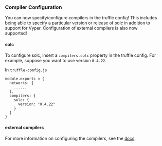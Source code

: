 ### Compiler Configuration
You can now specify/configure compilers in the truffle config! This includes being able to specify a particular version or release of solc in addition to support for Vyper.
Configuration of external compilers is also now supported!

#### solc
To configure solc, insert a `compilers.solc` property in the truffle config.  For example, suppose you want to use version `0.4.22`.

In `truffle-config.js`
```
module.exports = {
  networks: {
    ......
  },
  compilers: {
    solc: {
      version: "0.4.22"
    }
  }
}
```

#### external compilers

For more information on configuring the compilers, see the [docs](https://truffleframework.com/docs/truffle/reference/configuration#compiler-configuration).
